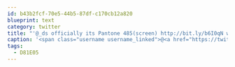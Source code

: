 ```yaml
---
id: b43b2fcf-70e5-44b5-87df-c170cb12a820
blueprint: text
category: twitter
title: "'@_ds officially its Pantone 485(screen) http://bit.ly/b6I0qN which converts to #D81E05."
caption: '<span class="username username_linked">@<a href="https://twitter.com/_ds" title="Dustin Senos">_ds</a></span> officially its Pantone 485(screen) http://bit.ly/b6I0qN which converts to <span class="hashtag hashtag_local">#<a href="http://tweettemp.darylchymko.ca/?tag=d81e05">D81E05</a>.'
tags:
  - D81E05
---
```

